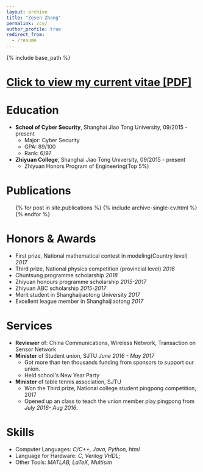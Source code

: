 ```yaml
---
layout: archive
title: "Zesen Zhang"
permalink: /cv/
author_profile: true
redirect_from:
  - /resume
---
```


{% include base_path %}

[Click to view my current vitae [PDF]](/files/ZesenZhang_CV.pdf)
======

Education
======
* **School of Cyber Security**, Shanghai Jiao Tong University, 09/2015 - present
  * Major: Cyber Security
  * GPA: 89/100
  * Rank: 6/97
* **Zhiyuan College**, Shanghai Jiao Tong University, 09/2015 - present
  * Zhiyuan Honors Program of Engineering(Top 5%)

Publications
======
  <ul>{% for post in site.publications %}
    {% include archive-single-cv.html %}
  {% endfor %}</ul>

Honors & Awards
======
* First prize, National mathematical contest in modeling(Country level)  <i>2017</i>
* Third prize, National physics competition (provincial level)  <i>2016</i>
* Chuntsung programme scholarship  <i>2018</i>
* Zhiyuan honours programme scholarship  <i>2015-2017</i>
* Zhiyuan ABC scholarship  <i>2015-2017</i>
* Merit student in Shanghaijiaotong University  <i>2017</i>
* Excellent league member in Shanghaijiaotong  <i>2017</i>


Services
======
* **Reviewer** of: China Communications, Wireless Network, Transaction on Sensor Network
* **Minister** of Student union, SJTU  <i>June 2016 - May 2017</i>
  * Got more than ten thousands funding from sponsors to support our union.
  * Held school's New Year Party
* **Minister** of table tennis association, SJTU
  * Won the Third prize, National college student pingpong competition, 2017
  * Opened up an class to teach the union member play pingpong from <i>July 2016- Aug 2016</i>.

Skills
======
* Computer Languages: <i>C/C++, Java, Python, html</i>
* Language for Hardware: <i>C, Verilog VHDL;</i>
* Other Tools: <i>MATLAB, LaTeX, Multisim</i>
  
<!-- Talks
======
  <ul>{% for post in site.talks %}
    {% include archive-single-talk-cv.html %}
  {% endfor %}</ul> -->
  


